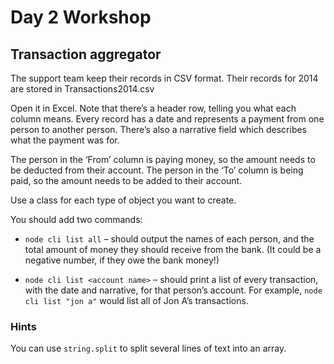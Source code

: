 # Day 2 Workshop

## Transaction aggregator

The support team keep their records in CSV format. Their records for 2014 are stored in Transactions2014.csv

Open it in Excel. Note that there’s a header row, telling you what each column means. Every record has a date and represents a payment from one person to another person. There’s also a narrative field which describes what the payment was for.

The person in the ‘From’ column is paying money, so the amount needs to be deducted from their account. The person in the ‘To’ column is being paid, so the amount needs to be added to their account. 

Use a class for each type of object you want to create.

You should add two commands:

- `node cli list all` – should output the names of each person, and the total amount of money they should receive from the bank. (It could be a negative number, if they owe the bank money!)

- `node cli list <account name>` – should print a list of every transaction, with the date and narrative, for that person’s account. For example, `node cli list "jon a"` would list all of Jon A’s transactions.

### Hints

You can use `string.split` to split several lines of text into an array. 